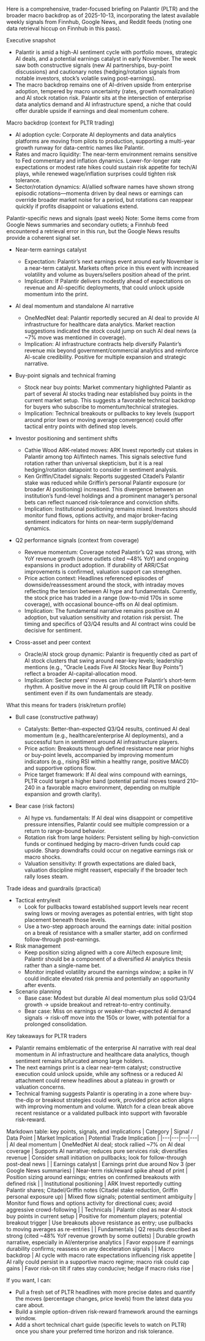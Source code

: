 Here is a comprehensive, trader-focused briefing on Palantir (PLTR) and the broader macro backdrop as of 2025-10-13, incorporating the latest available weekly signals from Finnhub, Google News, and Reddit feeds (noting one data retrieval hiccup on Finnhub in this pass).

Executive snapshot
- Palantir is amid a high-AI sentiment cycle with portfolio moves, strategic AI deals, and a potential earnings catalyst in early November. The week saw both constructive signals (new AI partnerships, buy-point discussions) and cautionary notes (hedging/rotation signals from notable investors, stock’s volatile swing post-earnings).
- The macro backdrop remains one of AI-driven upside from enterprise adoption, tempered by macro uncertainty (rates, growth normalization) and AI stock rotation risk. Palantir sits at the intersection of enterprise data analytics demand and AI infrastructure spend, a niche that could offer durable upside if earnings and deal momentum cohere.

Macro backdrop (context for PLTR trading)
- AI adoption cycle: Corporate AI deployments and data analytics platforms are moving from pilots to production, supporting a multi-year growth runway for data-centric names like Palantir.
- Rates and macro liquidity: The near-term environment remains sensitive to Fed commentary and inflation dynamics. Lower-for-longer rate expectations or modest rate hikes could sustain risk appetite for tech/AI plays, while renewed wage/inflation surprises could tighten risk tolerance.
- Sector/rotation dynamics: AI/allied software names have shown strong episodic rotations—momenta driven by deal news or earnings can override broader market noise for a period, but rotations can reappear quickly if profits disappoint or valuations extend.

Palantir-specific news and signals (past week)
Note: Some items come from Google News summaries and secondary outlets; a Finnhub feed encountered a retrieval error in this run, but the Google News results provide a coherent signal set.

- Near-term earnings catalyst
  - Expectation: Palantir’s next earnings event around early November is a near-term catalyst. Markets often price in this event with increased volatility and volume as buyers/sellers position ahead of the print.
  - Implication: If Palantir delivers modestly ahead of expectations on revenue and AI-specific deployments, that could unlock upside momentum into the print.

- AI deal momentum and standalone AI narrative
  - OneMedNet deal: Palantir reportedly secured an AI deal to provide AI infrastructure for healthcare data analytics. Market reaction suggestions indicated the stock could jump on such AI deal news (a ~7% move was mentioned in coverage).
  - Implication: AI infrastructure contracts help diversify Palantir’s revenue mix beyond government/commercial analytics and reinforce AI-scale credibility. Positive for multiple expansion and strategic narrative.

- Buy-point signals and technical framing
  - Stock near buy points: Market commentary highlighted Palantir as part of several AI stocks trading near established buy points in the current market setup. This suggests a favorable technical backdrop for buyers who subscribe to momentum/technical strategies.
  - Implication: Technical breakouts or pullbacks to key levels (support around prior lows or moving average convergence) could offer tactical entry points with defined stop levels.

- Investor positioning and sentiment shifts
  - Cathie Wood ARK-related moves: ARK Invest reportedly cut stakes in Palantir among top AI/fintech names. This signals selective fund rotation rather than universal skepticism, but it is a real hedging/rotation datapoint to consider in sentiment analysis.
  - Ken Griffin/Citadel signals: Reports suggested Citadel’s Palantir stake was reduced while Griffin’s personal Palantir exposure (or broader AI positioning) increased. This divergence between an institution’s fund-level holdings and a prominent manager’s personal bets can reflect nuanced risk-tolerance and conviction shifts.
  - Implication: Institutional positioning remains mixed. Investors should monitor fund flows, options activity, and major broker-facing sentiment indicators for hints on near-term supply/demand dynamics.

- Q2 performance signals (context from coverage)
  - Revenue momentum: Coverage noted Palantir’s Q2 was strong, with YoY revenue growth (some outlets cited ~48% YoY) and ongoing expansions in product adoption. If durability of ARR/CSat improvements is confirmed, valuation support can strengthen.
  - Price action context: Headlines referenced episodes of downside/reassessment around the stock, with intraday moves reflecting the tension between AI hype and fundamentals. Currently, the stock price has traded in a range (low-to-mid 170s in some coverage), with occasional bounce-offs on AI deal optimism.
  - Implication: The fundamental narrative remains positive on AI adoption, but valuation sensitivity and rotation risk persist. The timing and specifics of Q3/Q4 results and AI contract wins could be decisive for sentiment.

- Cross-asset and peer context
  - Oracle/AI stock group dynamic: Palantir is frequently cited as part of AI stock clusters that swing around near-key levels; leadership mentions (e.g., “Oracle Leads Five AI Stocks Near Buy Points”) reflect a broader AI-capital-allocation mood.
  - Implication: Sector peers’ moves can influence Palantir’s short-term rhythm. A positive move in the AI group could lift PLTR on positive sentiment even if its own fundamentals are steady.

What this means for traders (risk/return profile)
- Bull case (constructive pathway)
  - Catalysts: Better-than-expected Q3/Q4 results, continued AI deal momentum (e.g., healthcare/enterprise AI deployments), and a successful turn in sentiment around AI infrastructure players.
  - Price action: Breakouts through defined resistance near prior highs or buy-point levels, accompanied by improving momentum indicators (e.g., rising RSI within a healthy range, positive MACD) and supportive options flow.
  - Price target framework: If AI deal wins compound with earnings, PLTR could target a higher band (potential partial moves toward $210–$240 in a favorable macro environment, depending on multiple expansion and growth clarity).

- Bear case (risk factors)
  - AI hype vs. fundamentals: If AI deal wins disappoint or competitive pressure intensifies, Palantir could see multiple compression or a return to range-bound behavior.
  - Rotation risk from large holders: Persistent selling by high-conviction funds or continued hedging by macro-driven funds could cap upside. Sharp downdrafts could occur on negative earnings risk or macro shocks.
  - Valuation sensitivity: If growth expectations are dialed back, valuation discipline might reassert, especially if the broader tech rally loses steam.

Trade ideas and guardrails (practical)
- Tactical entry/exit
  - Look for pullbacks toward established support levels near recent swing lows or moving averages as potential entries, with tight stop placement beneath those levels.
  - Use a two-step approach around the earnings date: initial position on a break of resistance with a smaller starter, add on confirmed follow-through post-earnings.
- Risk management
  - Keep position sizing aligned with a core AI/tech exposure limit; Palantir should be a component of a diversified AI analytics thesis rather than a single-name bet.
  - Monitor implied volatility around the earnings window; a spike in IV could indicate elevated risk premia and potentially an opportunity after events.
- Scenario planning
  - Base case: Modest but durable AI deal momentum plus solid Q3/Q4 growth → upside breakout and retreat-to-entry continuity.
  - Bear case: Miss on earnings or weaker-than-expected AI demand signals → risk-off move into the 150s or lower, with potential for a prolonged consolidation.

Key takeaways for PLTR traders
- Palantir remains emblematic of the enterprise AI narrative with real deal momentum in AI infrastructure and healthcare data analytics, though sentiment remains bifurcated among large holders.
- The next earnings print is a clear near-term catalyst; constructive execution could unlock upside, while any softness or a reduced AI attachment could renew headlines about a plateau in growth or valuation concerns.
- Technical framing suggests Palantir is operating in a zone where buy-the-dip or breakout strategies could work, provided price action aligns with improving momentum and volume. Watch for a clean break above recent resistance or a validated pullback into support with favorable risk-reward.

Markdown table: key points, signals, and implications
| Category | Signal / Data Point | Market Implication | Potential Trade Implication |
|---|---|---|---|
| AI deal momentum | OneMedNet AI deal; stock rallied ~7% on AI deal coverage | Supports AI narrative; reduces pure services risk; diversifies revenue | Consider small initiation on pullbacks; look for follow-through post-deal news |
| Earnings catalyst | Earnings print due around Nov 3 (per Google News summaries) | Near-term risk/reward spike ahead of print | Position sizing around earnings; entries on confirmed breakouts with defined risk |
| Institutional positioning | ARK Invest reportedly cutting Palantir shares; Citadel/Griffin notes (Citadel stake reduction, Griffin personal exposure up) | Mixed flow signals; potential sentiment ambiguity | Monitor fund flows and options activity for directional cues; avoid aggressive crowd-following |
| Technicals | Palantir cited as near AI-stock buy points in current setup | Positive for momentum players; potential breakout trigger | Use breakouts above resistance as entry; use pullbacks to moving averages as re-entries |
| Fundamentals | Q2 results described as strong (cited ~48% YoY revenue growth by some outlets) | Durable growth narrative, especially in AI/enterprise analytics | Favor exposure if earnings durability confirms; reassess on any deceleration signals |
| Macro backdrop | AI cycle with macro rate expectations influencing risk appetite | AI rally could persist in a supportive macro regime; macro risk could cap gains | Favor risk-on tilt if rates stay conducive; hedge if macro risks rise |

If you want, I can:
- Pull a fresh set of PLTR headlines with more precise dates and quantify the moves (percentage changes, price levels) from the latest data you care about.
- Build a simple option-driven risk-reward framework around the earnings window.
- Add a short technical chart guide (specific levels to watch on PLTR) once you share your preferred time horizon and risk tolerance.